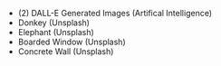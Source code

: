 - (2) DALL-E Generated Images (Artifical Intelligence)
- Donkey (Unsplash)
- Elephant (Unsplash)
- Boarded Window (Unsplash)
- Concrete Wall (Unsplash)
